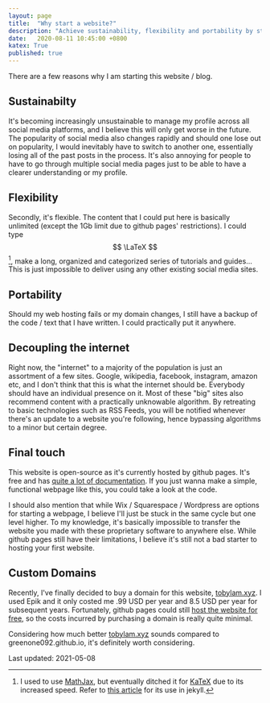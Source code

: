 ```yaml
---
layout: page
title:  "Why start a website?"
description: "Achieve sustainability, flexibility and portability by starting a website"
date:   2020-08-11 10:45:00 +0800
katex: True
published: true
---
```


There are a few reasons why I am starting this website / blog.

## Sustainabilty

It's becoming increasingly unsustainable to manage my profile across all social media platforms, and I believe this will only get worse in the future. The popularity of social media also changes rapidly and should one lose out on popularity, I would inevitably have to switch to another one, essentially losing all of the past posts in the process. It's also annoying for people to have to go through multiple social media pages just to be able to have a clearer understanding or my profile.

## Flexibility

Secondly, it's flexible. The content that I could put here is basically unlimited (except the 1Gb limit due to github pages' restrictions). I could type $$ \LaTeX $$ [^mathjax], make a long, organized and categorized series of tutorials and guides... This is just impossible to deliver using any other existing social media sites.

## Portability

Should my web hosting fails or my domain changes, I still have a backup of the code / text that I have written. I could practically put it anywhere.

## Decoupling the internet

Right now, the "internet" to a majority of the population is just an assortment of a few sites. Google, wikipedia, facebook, instagram, amazon etc, and I don't think that this is what the internet should be. Everybody should have an individual presence on it. Most of these "big" sites also recommend content with a practically unknowable algorithm. By retreating to basic technologies such as RSS Feeds, you will be notified whenever there's an update to a website you're following, hence bypassing algorithms to a minor but certain degree.

## Final touch

This website is open-source as it's currently hosted by github pages. It's free and has [quite a lot of documentation](https://docs.github.com/en/github/working-with-github-pages/creating-a-github-pages-site-with-jekyll). If you just wanna make a simple, functional webpage like this, you could take a look at the code.

I should also mention that while Wix / Squarespace / Wordpress are options for starting a webpage, I believe I'll just be stuck in the same cycle but one level higher. To my knowledge, it's basically impossible to transfer the website you made with these proprietary software to anywhere else. While github pages still have their limitations, I believe it's still not a bad starter to hosting your first website.

## Custom Domains

Recently, I've finally decided to buy a domain for this website, [tobylam.xyz](http://www.tobylam.xyz). I used Epik and it only costed me .99 USD per year and 8.5 USD per year for subsequent years. Fortunately, github pages could still [host the website for free](https://docs.github.com/en/pages/configuring-a-custom-domain-for-your-github-pages-site), so the costs incurred by purchasing a domain is really quite minimal.

Considering how much better [tobylam.xyz](http://www.tobylam.xyz) sounds compared to greenone092.github.io, it's definitely worth considering.

Last updated: 2021-05-08

[^mathjax]: I used to use [MathJax](http://www.iangoodfellow.com/blog/jekyll/markdown/tex/2016/11/07/latex-in-markdown.html), but eventually ditched it for [KaTeX](https://katex.org) due to its increased speed. Refer to [this article](https://www.xuningyang.com/2021-01-11-katex-with-jekyll/) for its use in jekyll.
